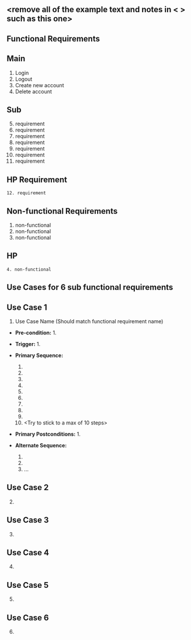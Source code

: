 ## <remove all of the example text and notes in < > such as this one>

## Functional Requirements

  ## Main 
  1. Login
  2. Logout
  3. Create new account
  4. Delete account
  ## Sub
  5. requirement
  6. requirement
  7. requirement
  8. requirement
  9. requirement
  10. requirement
  11. requirement
  ## HP Requirement
    12. requirement

## Non-functional Requirements
  1. non-functional
  2. non-functional
  3. non-functional
  ## HP
    4. non-functional

## Use Cases for 6 sub functional requirements

## Use Case 1
1. Use Case Name (Should match functional requirement name)
- **Pre-condition:** <can be a list or short description> 
  1. 
- **Trigger:** <can be a list or short description> 
  1. 
- **Primary Sequence:**
  
  1. 
  2. 
  3. 
  4. 
  5. 
  6. 
  7. 
  8. 
  9. 
  10. <Try to stick to a max of 10 steps>

- **Primary Postconditions:** <can be a list or short description> 
  1.
- **Alternate Sequence:** <you can have more than one alternate sequence to describe multiple issues that may arise>
  
  1. 
  2. 
  3. ...
## Use Case 2
2. 
## Use Case 3
3. 
## Use Case 4
4. 
## Use Case 5
5. 
## Use Case 6
6. 



